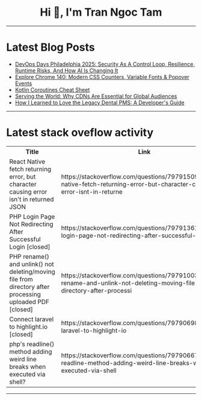 <h1 align="center">Hi 👋, I'm Tran Ngoc Tam</h1>

---

# Latest Blog Posts 
<!-- BLOG-POST-LIST:START -->
- [DevOps Days Philadelphia 2025: Security As A Control Loop, Resilience, Runtime Risks, And How AI Is Changing It](https://dev.to/gitguardian/devops-days-philadelphia-2025-security-as-a-control-loop-resilience-runtime-risks-and-how-ai-is-404g)
- [Explore Chrome 140: Modern CSS Counters, Variable Fonts &amp; Popover Events](https://dev.to/raviranjan98210/explore-chrome-140-modern-css-counters-variable-fonts-popover-events-57ii)
- [Kotlin Coroutines Cheat Sheet](https://dev.to/bpivoto/kotlin-coroutines-cheat-sheet-a95)
- [Serving the World: Why CDNs Are Essential for Global Audiences](https://dev.to/rijultp/serving-the-world-why-cdns-are-essential-for-global-audiences-4meb)
- [How I Learned to Love the Legacy Dental PMS: A Developer&#39;s Guide](https://dev.to/lake22traillady/how-i-learned-to-love-the-legacy-dental-pms-a-developers-guide-372k)
<!-- BLOG-POST-LIST:END -->

---

# Latest stack oveflow activity
<table>
  <tr><th>Title</th><th>Link</th></tr>
  <!-- STACKOVERFLOW:START --><tr><td>React Native fetch returning error, but character causing error isn&#39;t in returned JSON</td><td>https://stackoverflow.com/questions/79791509/react-native-fetch-returning-error-but-character-causing-error-isnt-in-returne</td></tr><tr><td>PHP Login Page Not Redirecting After Successful Login [closed]</td><td>https://stackoverflow.com/questions/79791361/php-login-page-not-redirecting-after-successful-login</td></tr><tr><td>PHP rename&lpar;&rpar; and unlink&lpar;&rpar; not deleting/moving file from directory after processing uploaded PDF [closed]</td><td>https://stackoverflow.com/questions/79791003/php-rename-and-unlink-not-deleting-moving-file-from-directory-after-processi</td></tr><tr><td>Connect laravel to highlight.io [closed]</td><td>https://stackoverflow.com/questions/79790698/connect-laravel-to-highlight-io</td></tr><tr><td>php&#39;s readline&lpar;&rpar; method adding weird line breaks when executed via shell?</td><td>https://stackoverflow.com/questions/79790667/phps-readline-method-adding-weird-line-breaks-when-executed-via-shell</td></tr><!-- STACKOVERFLOW:END -->
</table>

---



